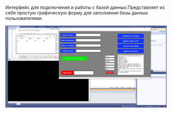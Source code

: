 Интерфейс для подключения и работы с базой данных.Представляет из себя простую графическую форму для заполнения базы данных пользователями. 

![Image alt](https://github.com/SergeyG22/QtSQLMyBase/blob/master/QtSQLProject/logo.png)
